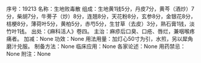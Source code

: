 序号：19213
名称：生地败毒散
组成：生地黄1钱5分，丹皮7分，黄芩（酒炒）7分，柴胡7分，牛蒡子（炒）8分，连翘8分，天花粉8分，玄参8分，金银花8分，桔梗8分，薄荷叶5分，黄柏5分，赤芍5分，生甘草（去皮）3分，熟石膏1钱，淡竹叶1钱。
出处：《麻科活人》卷四。
主治：麻疹后口臭、口疮、唇烂，兼咽喉疼痛者。
加减：None
功效：None
用法用量：加灯心50寸为引，水煎，另以犀角磨汁兑服。
制备方法：None
临床应用：None
各家论述：None
用药禁忌：None
附注：None
